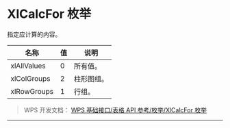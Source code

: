 # XlCalcFor 枚举

指定应计算的内容。

| 名称        | 值  | 说明       |
|-------------|-----|------------|
| xlAllValues | 0   | 所有值。   |
| xlColGroups | 2   | 柱形图组。 |
| xlRowGroups | 1   | 行组。     |

> WPS 开发文档： [WPS 基础接口/表格 API 参考/枚举/XlCalcFor 枚举](https://qn.cache.wpscdn.cn/encs/doc/office_v19/topics/WPS%20%E5%9F%BA%E7%A1%80%E6%8E%A5%E5%8F%A3/%E8%A1%A8%E6%A0%BC%20API%20%E5%8F%82%E8%80%83/%E6%9E%9A%E4%B8%BE/XlCalcFor%20%E6%9E%9A%E4%B8%BE.html)

------------------------------------------------------------------------
